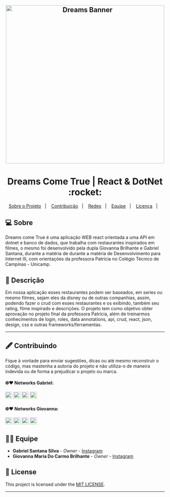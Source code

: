 <h2 align="center">
    <img alt="Dreams Banner" title="" src="https://user-images.githubusercontent.com/53992405/201239750-794c4776-c013-45a3-8712-21f2c9897d77.jpg" width="500px" />
</h2>
<p align="center">
  <h1 align="center">Dreams Come True | React & DotNet :rocket:</h1>
</p>
<p align="center">
  <a href="#-sobre">Sobre o Projeto</a>&nbsp;&nbsp;&nbsp;|&nbsp;&nbsp;&nbsp;
  <a href="#-contributing">Contribuição</a>&nbsp;&nbsp;&nbsp;|&nbsp;&nbsp;&nbsp;
  <a href="#-networks">Redes</a>&nbsp;&nbsp;&nbsp;|&nbsp;&nbsp;&nbsp;
  <a href="#-equipe">Equipe</a>&nbsp;&nbsp;&nbsp;|&nbsp;&nbsp;&nbsp;
  <a href="#-license">Licença</a>&nbsp;&nbsp;&nbsp;|&nbsp;&nbsp;&nbsp;
</p>

## 💻 Sobre
Dreams come True é uma aplicação WEB react orientada a uma API em dotnet e banco de dados, que trabalha com restaurantes inspirados em filmes, o mesmo foi desenvolvido pela dupla Giovanna Brilhante e Gabriel Santana, durante a matéria de durante a matéria de Desenvolvimento para Internet III, com orientações da professora Patrícia no Colégio Técnico de Campinas - Unicamp.

## 📃 Descrição
Em nossa aplicação esses restaurantes podem ser baseados, em series ou mesmo filmes, sejam eles da disney ou de outras companhias, assim, podendo fazer o crud com esses restaurantes e os exibindo, também seu rating, filme inspirado e descrições. O projeto tem como objetivo obter aprovação no projeto final da professora Patrícia, além de treinarmos conhecimentos de login, roles, data annotations, api, crud, react, json, design, css e outras frameworks/ferramentas. 

___

## 🖋️ Contribuindo

Fique à vontade para enviar sugestões, dicas ou até mesmo reconstruir o código, mas mastenha a autoria do projeto e não utiliza-o de maneira indevida ou de forma a prejudicar o projeto ou marca.

#### 🌐❤ Networks Gabriel:

[<img alt="GitHub followers Gabriel" src="https://img.shields.io/github/followers/PuniGC?label=Follow&style=social" height="22" title="Follow me"/>][github-ga]
[<img alt="Instagram Gabriel" src="https://img.shields.io/badge/Instagram-E4405F?style=for-the-badge&logo=instagram&logoColor=white&link=instagram.com/gabrielsants_dev/" height="22" />][instagram-ga]
[<img alt="Mail to Gabriel" src="https://img.shields.io/badge/-Gmail-c14438?style=flat&logo=Gmail&logoColor=white" height="22" title="gabriel04.ok@gmail.com" />][email-ga]
[<img alt="Linkedin Gabriel" src="https://img.shields.io/badge/-LinkedIn-blue?style=flat-square&logo=Linkedin&logoColor=white&link=https://www.linkedin.com/in/gabriel-santana-silva-1205461a3/" height="22" />][linkedin-ga]

#### 🌐❤ Networks Giovanna:

[<img alt="GitHub followers Giovanna" src="https://img.shields.io/github/followers/GiovannaBrilhante?label=Follow&style=social" height="22" title="Follow me"/>][github-gi]
[<img alt="Instagram Giovanna" src="https://img.shields.io/badge/Instagram-E4405F?style=for-the-badge&logo=instagram&logoColor=white&link=instagram.com/gi_maria_cb/" height="22" />][instagram-gi]
[<img alt="Mail to Giovanna" src="https://img.shields.io/badge/-Gmail-c14438?style=flat&logo=Gmail&logoColor=white" height="22" title="bricamagi@gmail.com" />][email-gi]
[<img alt="Linkedin Giovanna" src="https://img.shields.io/badge/-LinkedIn-blue?style=flat-square&logo=Linkedin&logoColor=white&link=https://www.linkedin.com/in/giovanna-brilhante/" height="22" />][linkedin-gi]

## 👨‍💻 Equipe

* **Gabriel Santana Silva** - *Owner* - [Instagram](https://www.instagram.com/gabrielsants_dev/)
* **Giovanna Maria Do Carmo Brilhante** - *Owner* - [Instagram](https://www.instagram.com/gi_maria_cb/)

## 📝 License

This project is licensed under the [MIT LICENSE][license].

---

[github-ga]: https://github.com/PuniGC
[linkedin-ga]: https://www.linkedin.com/in/gabriel-santana-silva-1205461a3/
[email-ga]: mailto:gabriel04.ok@gmail.com
[instagram-ga]: https://www.instagram.com/gabrielsants_dev/

[github-gi]: https://github.com/GiovannaBrilhante
[linkedin-gi]: https://www.linkedin.com/in/giovanna-brilhante/
[email-gi]: mailto:bricamagi@gmail.com
[instagram-gi]: https://www.instagram.com/gi_maria_cb/

[license]: LICENSE
